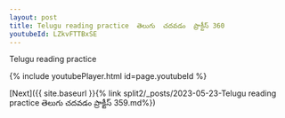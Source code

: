 ```yaml
---
layout: post
title: Telugu reading practice  తెలుగు  చదవడం  ప్రాక్టీస్ 360
youtubeId: LZkvFTTBxSE
---
```

 
 
Telugu reading practice
 
 
 
 
 


{% include youtubePlayer.html id=page.youtubeId %}
 
[Next]({{ site.baseurl }}{% link  split2/_posts/2023-05-23-Telugu reading practice  తెలుగు  చదవడం  ప్రాక్టీస్ 359.md%})
 

